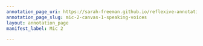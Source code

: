 ```yaml
---
annotation_page_uri: https://sarah-freeman.github.io/reflexive-annotation/annotations/mic-2-canvas-1-speaking-voices.json
annotation_page_slug: mic-2-canvas-1-speaking-voices
layout: annotation_page
manifest_label: Mic 2

---
```

